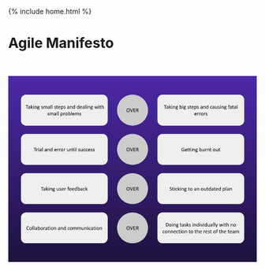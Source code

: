 {% include home.html %}

# Agile Manifesto

<br>

![Our Agile Manifesto](/images/agile-manifesto.jpg)